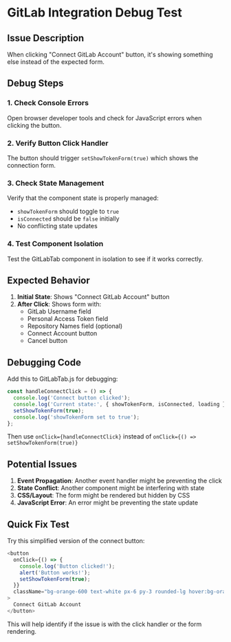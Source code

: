 # GitLab Integration Debug Test

## Issue Description
When clicking "Connect GitLab Account" button, it's showing something else instead of the expected form.

## Debug Steps

### 1. Check Console Errors
Open browser developer tools and check for JavaScript errors when clicking the button.

### 2. Verify Button Click Handler
The button should trigger `setShowTokenForm(true)` which shows the connection form.

### 3. Check State Management
Verify that the component state is properly managed:
- `showTokenForm` should toggle to `true`
- `isConnected` should be `false` initially
- No conflicting state updates

### 4. Test Component Isolation
Test the GitLabTab component in isolation to see if it works correctly.

## Expected Behavior

1. **Initial State**: Shows "Connect GitLab Account" button
2. **After Click**: Shows form with:
   - GitLab Username field
   - Personal Access Token field
   - Repository Names field (optional)
   - Connect Account button
   - Cancel button

## Debugging Code

Add this to GitLabTab.js for debugging:

```javascript
const handleConnectClick = () => {
  console.log('Connect button clicked');
  console.log('Current state:', { showTokenForm, isConnected, loading });
  setShowTokenForm(true);
  console.log('showTokenForm set to true');
};
```

Then use `onClick={handleConnectClick}` instead of `onClick={() => setShowTokenForm(true)}`

## Potential Issues

1. **Event Propagation**: Another event handler might be preventing the click
2. **State Conflict**: Another component might be interfering with state
3. **CSS/Layout**: The form might be rendered but hidden by CSS
4. **JavaScript Error**: An error might be preventing the state update

## Quick Fix Test

Try this simplified version of the connect button:

```javascript
<button
  onClick={() => {
    console.log('Button clicked!');
    alert('Button works!');
    setShowTokenForm(true);
  }}
  className="bg-orange-600 text-white px-6 py-3 rounded-lg hover:bg-orange-700 transition-colors font-medium"
>
  Connect GitLab Account
</button>
```

This will help identify if the issue is with the click handler or the form rendering.